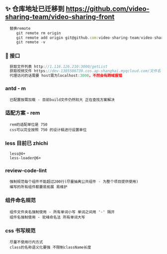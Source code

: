 ## ✨ 仓库地址已迁移到 https://github.com/video-sharing-team/video-sharing-front 

```jsx
  替换remote
     git remote rm origin
     git remote add origin git@github.com:video-sharing-team/video-sharing-front.git
     git remote -v
```


### 🔨 接口

```jsx
  获取文件列表 http://1.116.126.210:3000/getList
  获取视频文件 https://dev-1305586739.cos.ap-shanghai.myqcloud.com/文件名
  代理访问的话需要 host需为localhost:3000，不然会有跨域报错
```

### antd - m

```
  已配置按需加载 - 目前build文件仍然较大 正在查找方案解决
```

### 适配方案 - rem

```
  rem的适配单位是 750
  css可以完全按照 750 的设计稿进行设置单位
```

### less 目前已 zhichi

```
  less@4+
  less-loader@6+
```

### review-code-lint

```
  强制规范每个组件不能超过200行(尽量抽离公共组件 - 为整个项目提供使用)
  编写的所有组件都要易拓展 易维护
```

### 组件命名规范

```
  组件文件夹名强制使用 - 所有单词小写 单词之间用 '-' 隔开
  组件名强制使用 - 驼峰命名法 所有单词大写
```

### css 书写规范

```
  尽量不使用行内方式
  class的名称语义化要强 不限制className长度
```
